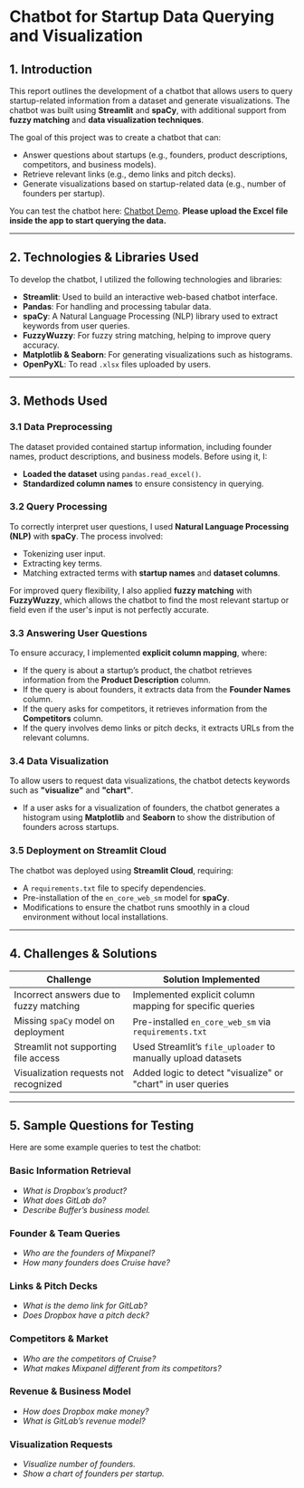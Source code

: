 # Chatbot for Startup Data Querying and Visualization

## 1. Introduction
This report outlines the development of a chatbot that allows users to query startup-related information from a dataset and generate visualizations. The chatbot was built using **Streamlit** and **spaCy**, with additional support from **fuzzy matching** and **data visualization techniques**.

The goal of this project was to create a chatbot that can:
- Answer questions about startups (e.g., founders, product descriptions, competitors, and business models).
- Retrieve relevant links (e.g., demo links and pitch decks).
- Generate visualizations based on startup-related data (e.g., number of founders per startup).

You can test the chatbot here: [Chatbot Demo](https://chatbot-startup-qna-5cdds5ovfceybhzkj6mim2.streamlit.app/). **Please upload the Excel file inside the app to start querying the data.**

---

## 2. Technologies & Libraries Used
To develop the chatbot, I utilized the following technologies and libraries:

- **Streamlit**: Used to build an interactive web-based chatbot interface.
- **Pandas**: For handling and processing tabular data.
- **spaCy**: A Natural Language Processing (NLP) library used to extract keywords from user queries.
- **FuzzyWuzzy**: For fuzzy string matching, helping to improve query accuracy.
- **Matplotlib & Seaborn**: For generating visualizations such as histograms.
- **OpenPyXL**: To read `.xlsx` files uploaded by users.

---

## 3. Methods Used

### 3.1 Data Preprocessing
The dataset provided contained startup information, including founder names, product descriptions, and business models. Before using it, I:
- **Loaded the dataset** using `pandas.read_excel()`.
- **Standardized column names** to ensure consistency in querying.

### 3.2 Query Processing
To correctly interpret user questions, I used **Natural Language Processing (NLP)** with **spaCy**. The process involved:
- Tokenizing user input.
- Extracting key terms.
- Matching extracted terms with **startup names** and **dataset columns**.

For improved query flexibility, I also applied **fuzzy matching** with **FuzzyWuzzy**, which allows the chatbot to find the most relevant startup or field even if the user's input is not perfectly accurate.

### 3.3 Answering User Questions
To ensure accuracy, I implemented **explicit column mapping**, where:
- If the query is about a startup’s product, the chatbot retrieves information from the **Product Description** column.
- If the query is about founders, it extracts data from the **Founder Names** column.
- If the query asks for competitors, it retrieves information from the **Competitors** column.
- If the query involves demo links or pitch decks, it extracts URLs from the relevant columns.

### 3.4 Data Visualization
To allow users to request data visualizations, the chatbot detects keywords such as **"visualize"** and **"chart"**. 
- If a user asks for a visualization of founders, the chatbot generates a histogram using **Matplotlib** and **Seaborn** to show the distribution of founders across startups.

### 3.5 Deployment on Streamlit Cloud
The chatbot was deployed using **Streamlit Cloud**, requiring:
- A `requirements.txt` file to specify dependencies.
- Pre-installation of the `en_core_web_sm` model for **spaCy**.
- Modifications to ensure the chatbot runs smoothly in a cloud environment without local installations.

---

## 4. Challenges & Solutions

| **Challenge** | **Solution Implemented** |
|--------------|-------------------------|
| Incorrect answers due to fuzzy matching | Implemented explicit column mapping for specific queries |
| Missing `spaCy` model on deployment | Pre-installed `en_core_web_sm` via `requirements.txt` |
| Streamlit not supporting file access | Used Streamlit’s `file_uploader` to manually upload datasets |
| Visualization requests not recognized | Added logic to detect "visualize" or "chart" in user queries |

---

## 5. Sample Questions for Testing
Here are some example queries to test the chatbot:

### Basic Information Retrieval
- *What is Dropbox’s product?*
- *What does GitLab do?*
- *Describe Buffer’s business model.*

### Founder & Team Queries
- *Who are the founders of Mixpanel?*
- *How many founders does Cruise have?*

### Links & Pitch Decks
- *What is the demo link for GitLab?*
- *Does Dropbox have a pitch deck?*

### Competitors & Market
- *Who are the competitors of Cruise?*
- *What makes Mixpanel different from its competitors?*

### Revenue & Business Model
- *How does Dropbox make money?*
- *What is GitLab’s revenue model?*

### Visualization Requests
- *Visualize number of founders.*
- *Show a chart of founders per startup.*
